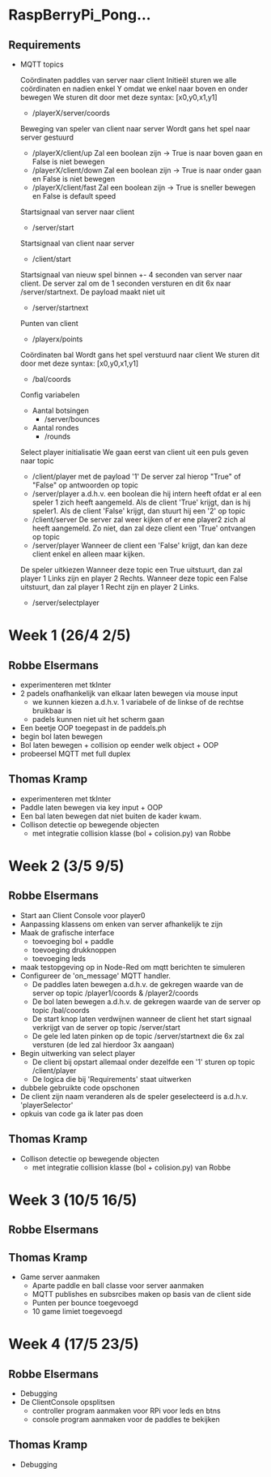 # RaspBerryPi_Pong...

## Requirements
* MQTT topics

    Coördinaten paddles van server naar client
    Initieël sturen we alle coördinaten en nadien enkel Y omdat we enkel naar boven en onder bewegen
    We sturen dit door met deze syntax: [x0,y0,x1,y1]
    - /playerX/server/coords

    Beweging van speler van client naar server
    Wordt gans het spel naar server gestuurd
    - /playerX/client/up  Zal een boolean zijn -> True is naar boven gaan en False is niet bewegen
    - /playerX/client/down  Zal een boolean zijn -> True is naar onder gaan en False is niet bewegen
    - /playerX/client/fast  Zal een boolean zijn -> True is sneller bewegen en False is default speed

    Startsignaal van server naar client
    - /server/start

    Startsignaal van client naar server
    - /client/start

    Startsignaal van nieuw spel binnen +- 4 seconden van server naar client.
    De server zal om de 1 seconden versturen en dit 6x naar /server/startnext. De payload maakt niet uit
    - /server/startnext

    Punten van client
    - /playerx/points

    Coördinaten bal
    Wordt gans het spel verstuurd naar client
        We sturen dit door met deze syntax: [x0,y0,x1,y1]
    - /bal/coords

    Config variabelen
    - Aantal botsingen
        - /server/bounces
    - Aantal rondes
        - /rounds

    Select player initialisatie 
    We gaan eerst van client uit een puls geven naar topic
    - /client/player 
    met de payload '1'
    De server zal hierop "True" of "False" op antwoorden op topic
    - /server/player
    a.d.h.v. een boolean die hij intern heeft ofdat er al een speler 1 zich heeft aangemeld.
    Als de client 'True' krijgt, dan is hij speler1.
    Als de client 'False' krijgt, dan stuurt hij een '2' op topic
    - /client/server
    De server zal weer kijken of er ene player2 zich al heeft aangemeld. Zo niet, dan zal deze client een 'True' ontvangen op topic
    - /server/player
    Wanneer de client een 'False' krijgt, dan kan deze client enkel en alleen maar kijken.

    De speler uitkiezen
    Wanneer deze topic een True uitstuurt, dan zal player 1 Links zijn en player 2 Rechts.
    Wanneer deze topic een False uitstuurt, dan zal player 1 Recht zijn en player 2 Links.
    - /server/selectplayer


# Week 1 (26/4 2/5)
## Robbe Elsermans
* experimenteren met tkInter
* 2 padels onafhankelijk van elkaar laten bewegen via mouse input
    * we kunnen kiezen a.d.h.v. 1 variabele of de linkse of de rechtse bruikbaar is
    * padels kunnen niet uit het scherm gaan
* Een beetje OOP toegepast in de paddels.ph
* begin bol laten bewegen
* Bol laten bewegen + collision op eender welk object + OOP
* probeersel MQTT met full duplex 

## Thomas Kramp
* experimenteren met tkInter
* Paddle laten bewegen via key input + OOP
* Een bal laten bewegen dat niet buiten de kader kwam.
* Collison detectie op bewegende objecten
    * met integratie collision klasse (bol + colision.py) van Robbe


# Week 2 (3/5 9/5)
## Robbe Elsermans
* Start aan Client Console voor player0
* Aanpassing klassens om enken van server afhankelijk te zijn
* Maak de grafische interface 
    * toevoeging bol + paddle
    * toevoeging drukknoppen
    * toevoeging leds
* maak testopgeving op in Node-Red om mqtt berichten te simuleren
* Configureer de 'on_message' MQTT handler.
    * De paddles laten bewegen a.d.h.v. de gekregen waarde van de server op topic /player1/coords & /player2/coords
    * De bol laten bewegen a.d.h.v. de gekregen waarde van de server op topic /bal/coords
    * De start knop laten verdwijnen wanneer de client het start signaal verkrijgt van de server op topic /server/start
    * De gele led laten pinken op de topic /server/startnext die 6x zal versturen (de led zal hierdoor 3x aangaan)
* Begin uitwerking van select player 
    * De client bij opstart allemaal onder dezelfde een '1' sturen op topic /client/player
    * De logica die bij 'Requirements' staat uitwerken
* dubbele gebruikte code opschonen
* De client zijn naam veranderen als de speler geselecteerd is a.d.h.v. 'playerSelector'
* opkuis van code ga ik later pas doen

## Thomas Kramp
* Collison detectie op bewegende objecten
    * met integratie collision klasse (bol + colision.py) van Robbe

# Week 3 (10/5 16/5)
## Robbe Elsermans

## Thomas Kramp
* Game server aanmaken
    * Aparte paddle en ball classe voor server aanmaken
    * MQTT publishes en subsrcibes maken op basis van de client side
    * Punten per bounce toegevoegd
    * 10 game limiet toegevoegd

# Week 4 (17/5 23/5)
## Robbe Elsermans
* Debugging
* De ClientConsole opsplitsen
    * controller program aanmaken voor RPi voor leds en btns 
    * console program aanmaken voor de paddles te bekijken

## Thomas Kramp
* Debugging
